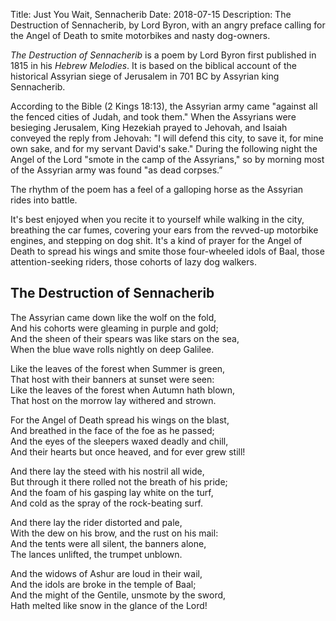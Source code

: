 Title: Just You Wait, Sennacherib
Date: 2018-07-15
Description: The Destruction of Sennacherib, by Lord Byron, with an angry preface calling for the Angel of Death to smite motorbikes and nasty dog-owners.

*The Destruction of Sennacherib* is a poem by Lord Byron first published in 1815 in his *Hebrew Melodies*. It is based on the biblical account of the historical Assyrian siege of Jerusalem in 701 BC by Assyrian king Sennacherib. 

According to the Bible (2 Kings 18:13), the Assyrian army came "against all the fenced cities of Judah, and took them." When the Assyrians were besieging Jerusalem, King Hezekiah prayed to Jehovah, and Isaiah conveyed the reply from Jehovah: "I will defend this city, to save it, for mine own sake, and for my servant David's sake." During the following night the Angel of the Lord "smote in the camp of the Assyrians," so by morning most of the Assyrian army was found "as dead corpses.”

The rhythm of the poem has a feel of a galloping horse as the Assyrian rides into battle. 

It's best enjoyed when you recite it to yourself while walking in the city, breathing the car fumes, covering your ears from the revved-up motorbike engines, and stepping on dog shit. It's a kind of prayer for the Angel of Death to spread his wings and smite those four-wheeled idols of Baal, those attention-seeking riders, those cohorts of lazy dog walkers. 

## The Destruction of Sennacherib

The Assyrian came down like the wolf on the fold,  
And his cohorts were gleaming in purple and gold;  
And the sheen of their spears was like stars on the sea,  
When the blue wave rolls nightly on deep Galilee.  

Like the leaves of the forest when Summer is green,  
That host with their banners at sunset were seen:  
Like the leaves of the forest when Autumn hath blown,  
That host on the morrow lay withered and strown.  

For the Angel of Death spread his wings on the blast,  
And breathed in the face of the foe as he passed;  
And the eyes of the sleepers waxed deadly and chill,  
And their hearts but once heaved, and for ever grew still!  

And there lay the steed with his nostril all wide,  
But through it there rolled not the breath of his pride;  
And the foam of his gasping lay white on the turf,  
And cold as the spray of the rock-beating surf.  

And there lay the rider distorted and pale,  
With the dew on his brow, and the rust on his mail:  
And the tents were all silent, the banners alone,  
The lances unlifted, the trumpet unblown.  

And the widows of Ashur are loud in their wail,  
And the idols are broke in the temple of Baal;  
And the might of the Gentile, unsmote by the sword,  
Hath melted like snow in the glance of the Lord!  


